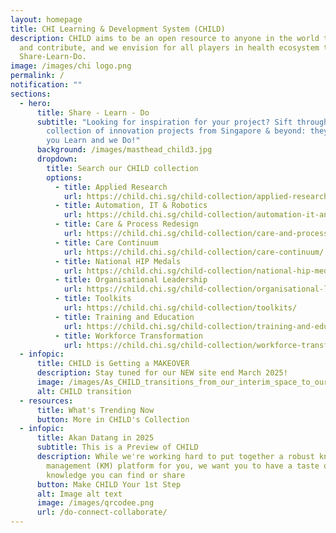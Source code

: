 ```yaml
---
layout: homepage
title: CHI Learning & Development System (CHILD)
description: CHILD aims to be an open resource to anyone in the world to access
  and contribute, and we envision for all players in health ecosystem to
  Share-Learn-Do.
image: /images/chi logo.png
permalink: /
notification: ""
sections:
  - hero:
      title: Share - Learn - Do
      subtitle: "Looking for inspiration for your project? Sift through our growing
        collection of innovation projects from Singapore & beyond: they Share,
        you Learn and we Do!"
      background: /images/masthead_child3.jpg
      dropdown:
        title: Search our CHILD collection
        options:
          - title: Applied Research
            url: https://child.chi.sg/child-collection/applied-research/
          - title: Automation, IT & Robotics
            url: https://child.chi.sg/child-collection/automation-it-and-robotics/
          - title: Care & Process Redesign
            url: https://child.chi.sg/child-collection/care-and-process-redesign/
          - title: Care Continuum
            url: https://child.chi.sg/child-collection/care-continuum/
          - title: National HIP Medals
            url: https://child.chi.sg/child-collection/national-hip-medal/
          - title: Organisational Leadership
            url: https://child.chi.sg/child-collection/organisational-leadership/
          - title: Toolkits
            url: https://child.chi.sg/child-collection/toolkits/
          - title: Training and Education
            url: https://child.chi.sg/child-collection/training-and-education/
          - title: Workforce Transformation
            url: https://child.chi.sg/child-collection/workforce-transformation/
  - infopic:
      title: CHILD is Getting a MAKEOVER
      description: Stay tuned for our NEW site end March 2025!
      image: /images/As_CHILD_transitions_from_our_interim_space_to_our_future_home__we_will_be_taking_a_PAUSE_in_our_content_upload_to_the_current_site__But_do_keep_your_submissions_coming_in_as_our_team_is_still_wor__4_.png
      alt: CHILD transition
  - resources:
      title: What's Trending Now
      button: More in CHILD's Collection
  - infopic:
      title: Akan Datang in 2025
      subtitle: This is a Preview of CHILD
      description: While we're working hard to put together a robust knowledge
        management (KM) platform for you, we want you to have a taste of the
        knowledge you can find or share
      button: Make CHILD Your 1st Step
      alt: Image alt text
      image: /images/qrcodee.png
      url: /do-connect-collaborate/
---
```


